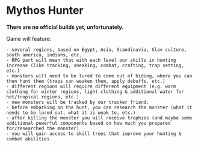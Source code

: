 # Mythos Hunter

**There are no official builds yet, unfortunately.**

Game will feature:

    - several regions, based on Egypt, Asia, Scandinavia, Slav culture, south america, indians, etc.
    - RPG part will mean that with each level our skills in hunting increase (like tracking, sneaking, combat, crafting, trap setting, etc.)
    - monsters will need to be lured to come out of hiding, where you can then hunt them (traps can weaken them, apply debuffs, etc.)
    - different regions will require different equipment (e.g. warm clothing for winter regions, light clothing & additional water for hot/tropical regions, etc.)
    - new monsters will be tracked by our tracker friend.
    - before embarking on the hunt, you can research the monster (what it needs to be lured out, what it is weak to, etc.)
    - after killing the monster you will receive trophies (and maybe some additional powerful components based on how much you prepared for/researched the monster)
    - you will gain access to skill trees that improve your hunting & combat abilities
